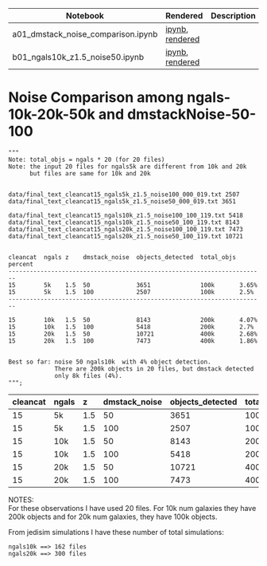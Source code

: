 |  Notebook | Rendered   | Description  |  Author |
|---|---|---|---|
| a01_dmstack_noise_comparison.ipynb  | [ipynb](https://github.com/bpRsh/shear_analysis_after_dmstack/blob/master/Fall_2020/2020_08_24/a01_dmstack_noise_comparison.ipynb), [rendered](https://nbviewer.jupyter.org/github/bpRsh/shear_analysis_after_dmstack/blob/master/Fall_2020/2020_08_24/a01_dmstack_noise_comparison.ipynb)  |   | [Bhishan Poudel](https://bhishanpdl.github.io/)  |
| b01_ngals10k_z1.5_noise50.ipynb  | [ipynb](https://github.com/bpRsh/shear_analysis_after_dmstack/blob/master/Fall_2020/2020_08_24/b01_ngals10k_z1.5_noise50.ipynb), [rendered](https://nbviewer.jupyter.org/github/bpRsh/shear_analysis_after_dmstack/blob/master/Fall_2020/2020_08_24/b01_ngals10k_z1.5_noise50.ipynb)  |   | [Bhishan Poudel](https://bhishanpdl.github.io/)  |


# Noise Comparison among ngals-10k-20k-50k and dmstackNoise-50-100
```
"""
Note: total_objs = ngals * 20 (for 20 files)
Note: the input 20 files for ngals5k are different from 10k and 20k
      but files are same for 10k and 20k


data/final_text_cleancat15_ngals5k_z1.5_noise100_000_019.txt 2507
data/final_text_cleancat15_ngals5k_z1.5_noise50_000_019.txt 3651

data/final_text_cleancat15_ngals10k_z1.5_noise100_100_119.txt 5418
data/final_text_cleancat15_ngals10k_z1.5_noise50_100_119.txt 8143
data/final_text_cleancat15_ngals20k_z1.5_noise100_100_119.txt 7473
data/final_text_cleancat15_ngals20k_z1.5_noise50_100_119.txt 10721


cleancat  ngals z    dmstack_noise  objects_detected  total_objs percent
------------------------------------------------------------------------
15        5k    1.5  50             3651              100k       3.65%
15        5k    1.5  100            2507              100k       2.5%
------------------------------------------------------------------------

15        10k   1.5  50             8143              200k       4.07%
15        10k   1.5  100            5418              200k       2.7%
15        20k   1.5  50             10721             400k       2.68%
15        20k   1.5  100            7473              400k       1.86%


Best so far: noise 50 ngals10k  with 4% object detection.
             There are 200k objects in 20 files, but dmstack detected
             only 8k files (4%).
""";

```

| cleancat | ngals | z | dmstack_noise | objects_detected | total_objs | percent |
| :---|:---|:---|:---|:---|:---|:---|
| 15 | 5k | 1.5 | 50 | 3651 | 100k | 3.65% |
| 15 | 5k | 1.5 | 100 | 2507 | 100k | 2.5% |
| 15 | 10k | 1.5 | 50 | 8143 | 200k | 4.07% |
| 15 | 10k | 1.5 | 100 | 5418 | 200k | 2.7% |
| 15 | 20k | 1.5 | 50 | 10721 | 400k | 2.68% |
| 15 | 20k | 1.5 | 100 | 7473 | 400k | 1.86% |


NOTES:  
For these observations I have used 20 files. For 10k num galaxies they have 200k objects and for 20k num galaxies,
they have 100k objects.

From jedisim simulations I have these number of total simulations:
```
ngals10k ==> 162 files
ngals20k ==> 300 files
```
